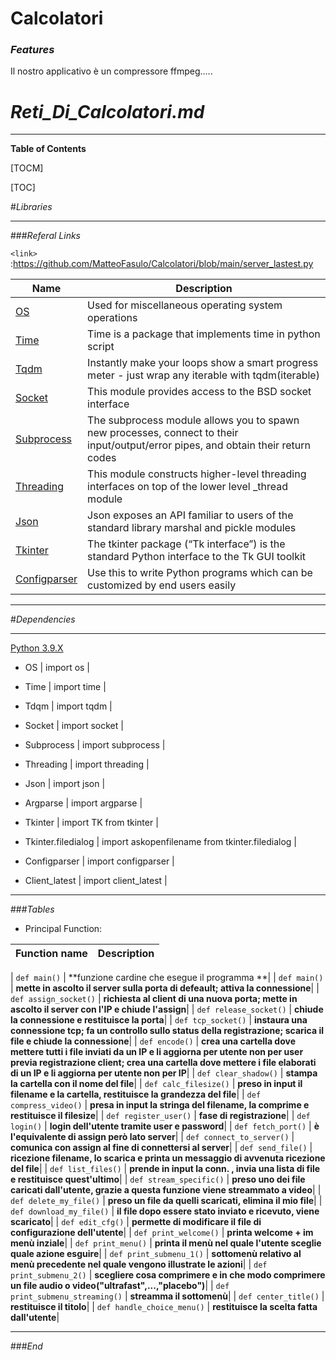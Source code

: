 # Calcolatori
### *Features*
Il nostro applicativo è un compressore ffmpeg.....




# *Reti_Di_Calcolatori.md*

---

**Table of Contents**

[TOCM]

[TOC]

#*Libraries*

---

###*Referal Links*

`<link>` :<https://github.com/MatteoFasulo/Calcolatori/blob/main/server_lastest.py>

| Name | Description |
| ------------- | ------------------------------ |
| [OS] | Used for miscellaneous operating system operations
| [Time] | Time is a package that implements time in python script
| [Tqdm]| Instantly make your loops show a smart progress meter - just wrap any iterable with tqdm(iterable)
| [Socket] | This module provides access to the BSD socket interface
| [Subprocess] | The subprocess module allows you to spawn new processes, connect to their input/output/error pipes, and obtain their return codes
| [Threading] | This module constructs higher-level threading interfaces on top of the lower level _thread module
| [Json] | Json exposes an API familiar to users of the standard library marshal and pickle modules
| [Tkinter] | The tkinter package (“Tk interface”) is the standard Python interface to the Tk GUI toolkit
| [Configparser] | Use this to write Python programs which can be customized by end users easily

---
#*Dependencies*

---

[Python 3.9.X]
- OS
| import os  |

- Time
| import time  |

- Tdqm
| import tqdm |

- Socket
| import socket |

- Subprocess
| import subprocess |

- Threading
| import threading |

- Json
| import json  |

- Argparse
| import argparse  |

- Tkinter
| import TK from tkinter  |

- Tkinter.filedialog
| import askopenfilename from tkinter.filedialog  |

- Configparser
| import configparser  |

- Client_latest
| import client_latest  |

----
                    
###*Tables*
- Principal Function:
                    

| Function name | Description                    |
| ------------- | ------------------------------ |

| `def main()`      | **funzione cardine che esegue il programma **|
| `def main()`   | **mette in ascolto il server sulla porta di defeault; attiva la connessione**|
| `def assign_socket()`      | **richiesta al client di una nuova porta; mette in ascolto il server con l'IP e chiude l'assign**|
| `def release_socket()`   | **chiude la connessione e restituisce la porta**|
| `def tcp_socket()`      | **instaura una connessione tcp; fa un controllo sullo status della registrazione; scarica il file e chiude la connessione**|
| `def encode()`   | **crea una cartella dove mettere tutti i file inviati da un IP e li aggiorna per utente non per user previa registrazione client; crea una cartella dove mettere i file elaborati di un IP e li aggiorna per utente non per IP**|
| `def clear_shadow()`      | **stampa la cartella con il nome del file**|
| `def calc_filesize()`   | **preso in input il filename e la cartella, restituisce la grandezza del file**|
| `def compress_video()`      | **presa in input la stringa del filename, la comprime e restituisce il filesize**|
| `def register_user()`   | **fase di registrazione**|
| `def login()`      | **login dell'utente tramite user e password**|
| `def fetch_port()`   | **è l'equivalente di assign però lato server**|
| `def connect_to_server()`      | **comunica con assign al fine di connettersi al server**|
| `def send_file()`   | **ricezione filename, lo scarica e printa un messaggio di avvenuta ricezione del file**|
| `def list_files()`      | **prende in input la conn. , invia una lista di file e restituisce quest'ultimo**|
| `def stream_specific()`   | **preso uno dei file caricati dall'utente, grazie a questa funzione viene streammato a video**|
| `def delete_my_file()`      | **preso un file da quelli scaricati, elimina il mio file**|
| `def download_my_file()`   | **il file dopo essere stato inviato e ricevuto, viene scaricato**|
| `def edit_cfg()`   | **permette di modificare il file di configurazione dell'utente**|
| `def print_welcome()`   | **printa welcome + im menù inziale**|
| `def print_menu()`   | **printa il menù nel quale l'utente sceglie quale azione esguire**|
| `def print_submenu_1()`   | **sottomenù relativo al menù precedente nel quale vengono illustrate le azioni**|
| `def print_submenu_2()`   | **scegliere cosa comprimere e in che modo comprimere un file audio o video("ultrafast",...,"placebo")**|
| `def print_submenu_streaming()`   | **streamma il sottomenù**|
| `def center_title()`   | **restituisce il titolo**|
| `def handle_choice_menu()`   | **restituisce la scelta fatta dall'utente**|

----

###*End*


[Python 3.9.X]: <https://www.python.org/downloads/release/python-390/>
[OS]: <https://docs.python.org/3/library/os.html>
[Time]: <https://docs.python.org/3/library/time.html> 
[Tqdm]: <https://pypi.org/project/tqdm/>
[Socket]: <https://docs.python.org/3/library/socket.html> 
[Subprocess]: <https://docs.python.org/3/library/subprocess.html>
[Threading]: <https://docs.python.org/3/library/threading.html>
[Json]: <https://docs.python.org/3/library/json.html>
[Tkinter]: <https://docs.python.org/3/library/tkinter.html> 
[Configparser]: <https://docs.python.org/3/library/configparser.html>
